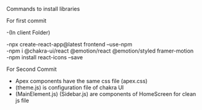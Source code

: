 Commands to install libraries

For first commit

-(In client Folder) </br>

-npx create-react-app@latest frontend –use-npm </br>
-npm i @chakra-ui/react @emotion/react @emotion/styled framer-motion </br>
-npm install react-icons –save

For Second Commit </br>

- Apex components have the same css file (apex.css)</br>
- (theme.js) is configuration file of chakra UI</br>
- (MainElement.js) (Sidebar.js) are components of HomeScreen for clean js file</br>

